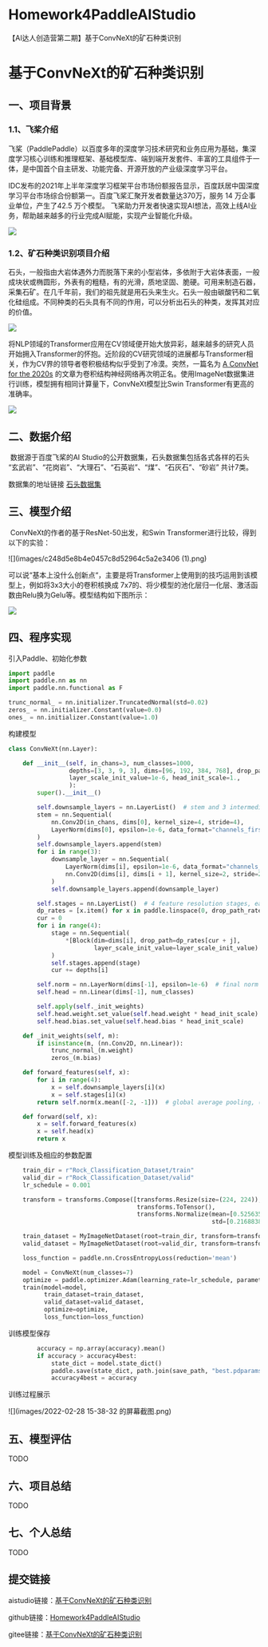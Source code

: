 # Homework4PaddleAIStudio
【AI达人创造营第二期】基于ConvNeXt的矿石种类识别





# 基于ConvNeXt的矿石种类识别



## 一、项目背景

### 1.1、飞桨介绍

​		飞桨（PaddlePaddle）以百度多年的深度学习技术研究和业务应用为基础，集深度学习核心训练和推理框架、基础模型库、端到端开发套件、丰富的工具组件于一体，是中国首个自主研发、功能完备、开源开放的产业级深度学习平台。

​		IDC发布的2021年上半年深度学习框架平台市场份额报告显示，百度跃居中国深度学习平台市场综合份额第一。百度飞桨汇聚开发者数量达370万，服务 14 万企事业单位，产生了42.5 万个模型。  飞桨助力开发者快速实现AI想法，高效上线AI业务，帮助越来越多的行业完成AI赋能，实现产业智能化升级。

![](images/55829886833f7ac26db981b7a10c02ef.jpeg)

### 1.2、矿石种类识别项目介绍		

石头，一般指由大岩体遇外力而脱落下来的小型岩体，多依附于大岩体表面，一般成块状或椭圆形，外表有的粗糙，有的光滑，质地坚固、脆硬。可用来制造石器，采集石矿。在几千年前，我们的祖先就是用石头来生火。石头一般由碳酸钙和二氧化硅组成。不同种类的石头具有不同的作用，可以分析出石头的种类，发挥其对应的价值。

![](images/6.jpg)

​		将NLP领域的Transformer应用在CV领域便开始大放异彩，越来越多的研究人员开始拥入Transformer的怀抱。近阶段的CV研究领域的进展都与Transformer相关，作为CV界的领导者卷积极结构似乎受到了冷漠。突然，一篇名为 [A ConvNet for the 2020s](https://arxiv.org/abs/2201.03545) 的文章为卷积结构神经网络再次明正名。使用ImageNet数据集进行训练，模型拥有相同计算量下，ConvNeXt模型比Swin Transformer有更高的准确率。

![](images/148624004-e9581042-ea4d-4e10-b3bd-42c92b02053b.png)

## 二、数据介绍

​		数据源于百度飞桨的AI Studio的公开数据集，石头数据集包括各式各样的石头 “玄武岩”、“花岗岩”、“大理石”、“石英岩”、“煤”、“石灰石”、“砂岩” 共计7类。

数据集的地址链接 [石头数据集](https://aistudio.baidu.com/aistudio/datasetdetail/85829)



## 三、模型介绍

​		ConvNeXt的作者的基于ResNet-50出发，和Swin Transformer进行比较，得到以下的实验：

![](images/c248d5e8b4e0457c8d52964c5a2e3406 (1).png)

可以说“基本上没什么创新点“，主要是将Transformer上使用到的技巧运用到该模型上，例如将3x3大小的卷积核换成 7x7的、将少模型的池化层归一化层、激活函数由Relu换为Gelu等。模型结构如下图所示：

![](images/f6f5bc0e2f964e07bc7fb623d5d01777.png)

## 四、程序实现

引入Paddle、初始化参数

```python
import paddle
import paddle.nn as nn
import paddle.nn.functional as F

trunc_normal_ = nn.initializer.TruncatedNormal(std=0.02)
zeros_ = nn.initializer.Constant(value=0.0)
ones_ = nn.initializer.Constant(value=1.0)
```

构建模型

```python
class ConvNeXt(nn.Layer):

    def __init__(self, in_chans=3, num_classes=1000,
                 depths=[3, 3, 9, 3], dims=[96, 192, 384, 768], drop_path_rate=0.,
                 layer_scale_init_value=1e-6, head_init_scale=1.,
                 ):
        super().__init__()

        self.downsample_layers = nn.LayerList()  # stem and 3 intermediate downsampling conv layers
        stem = nn.Sequential(
            nn.Conv2D(in_chans, dims[0], kernel_size=4, stride=4),
            LayerNorm(dims[0], epsilon=1e-6, data_format="channels_first")
        )
        self.downsample_layers.append(stem)
        for i in range(3):
            downsample_layer = nn.Sequential(
                LayerNorm(dims[i], epsilon=1e-6, data_format="channels_first"),
                nn.Conv2D(dims[i], dims[i + 1], kernel_size=2, stride=2),
            )
            self.downsample_layers.append(downsample_layer)

        self.stages = nn.LayerList()  # 4 feature resolution stages, each consisting of multiple residual blocks
        dp_rates = [x.item() for x in paddle.linspace(0, drop_path_rate, sum(depths))]
        cur = 0
        for i in range(4):
            stage = nn.Sequential(
                *[Block(dim=dims[i], drop_path=dp_rates[cur + j],
                        layer_scale_init_value=layer_scale_init_value) for j in range(depths[i])]
            )
            self.stages.append(stage)
            cur += depths[i]

        self.norm = nn.LayerNorm(dims[-1], epsilon=1e-6)  # final norm layer
        self.head = nn.Linear(dims[-1], num_classes)

        self.apply(self._init_weights)
        self.head.weight.set_value(self.head.weight * head_init_scale)
        self.head.bias.set_value(self.head.bias * head_init_scale)

    def _init_weights(self, m):
        if isinstance(m, (nn.Conv2D, nn.Linear)):
            trunc_normal_(m.weight)
            zeros_(m.bias)

    def forward_features(self, x):
        for i in range(4):
            x = self.downsample_layers[i](x)
            x = self.stages[i](x)
        return self.norm(x.mean([-2, -1]))  # global average pooling, (N, C, H, W) -> (N, C)

    def forward(self, x):
        x = self.forward_features(x)
        x = self.head(x)
        return x
```

模型训练及相应的参数配置

```python
	train_dir = r"Rock_Classification_Dataset/train"
    valid_dir = r"Rock_Classification_Dataset/valid"
    lr_schedule = 0.001

    transform = transforms.Compose([transforms.Resize(size=(224, 224)),
                                    transforms.ToTensor(),
                                    transforms.Normalize(mean=[0.52563523, 0.55325405, 0.59199389],
                                                         std=[0.21688389, 0.20846758, 0.20908272])])

    train_dataset = MyImageNetDataset(root=train_dir, transform=transform)
    valid_dataset = MyImageNetDataset(root=valid_dir, transform=transform)

    loss_function = paddle.nn.CrossEntropyLoss(reduction='mean')

    model = ConvNeXt(num_classes=7)
    optimize = paddle.optimizer.Adam(learning_rate=lr_schedule, parameters=model.parameters())
    train(model=model,
          train_dataset=train_dataset,
          valid_dataset=valid_dataset,
          optimize=optimize,
          loss_function=loss_function)
```

训练模型保存

```python
		accuracy = np.array(accuracy).mean()
        if accuracy > accuracy4best:
            state_dict = model.state_dict()
            paddle.save(state_dict, path.join(save_path, "best.pdparams"))
            accuracy4best = accuracy
```

训练过程展示

![](images/2022-02-28 15-38-32 的屏幕截图.png)

## 五、模型评估

TODO

## 六、项目总结

TODO

## 七、个人总结

TODO

## 提交链接

aistudio链接：[基于ConvNeXt的矿石种类识别](https://aistudio.baidu.com/aistudio/projectdetail/3500132)

github链接：[Homework4PaddleAIStudio](https://github.com/YaoTaoQiHua/Homework4PaddleAIStudio)

gitee链接：[基于ConvNeXt的矿石种类识别](https://gitee.com/wei-mingquan/homework4-paddle-aistudio)
